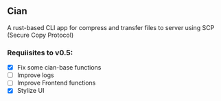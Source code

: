 ## Cian
A rust-based CLI app for compress and transfer files to server using SCP (Secure Copy Protocol)

### Requiisites to v0.5:
- [x] Fix some cian-base functions
- [ ] Improve logs
- [ ] Improve Frontend functions
- [x] Stylize UI
